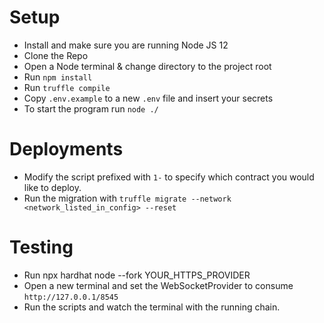 
# Setup

- Install and make sure you are running Node JS 12
- Clone the Repo
- Open a Node terminal & change directory to the project root
- Run `npm install`
- Run `truffle compile`
- Copy `.env.example` to a new `.env` file and insert your secrets
- To start the program run `node ./`


# Deployments

- Modify the script prefixed with `1-` to specify which contract you would like to deploy.
- Run the migration with `truffle migrate --network <network_listed_in_config> --reset`

# Testing

- Run npx hardhat node --fork YOUR_HTTPS_PROVIDER
- Open a new terminal and set the WebSocketProvider to consume `http://127.0.0.1/8545`
- Run the scripts and watch the terminal with the running chain. 
